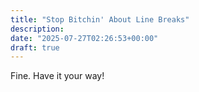 ```yaml
---
title: "Stop Bitchin' About Line Breaks"
description: 
date: "2025-07-27T02:26:53+00:00"
draft: true
---
```

Fine. Have it your way!